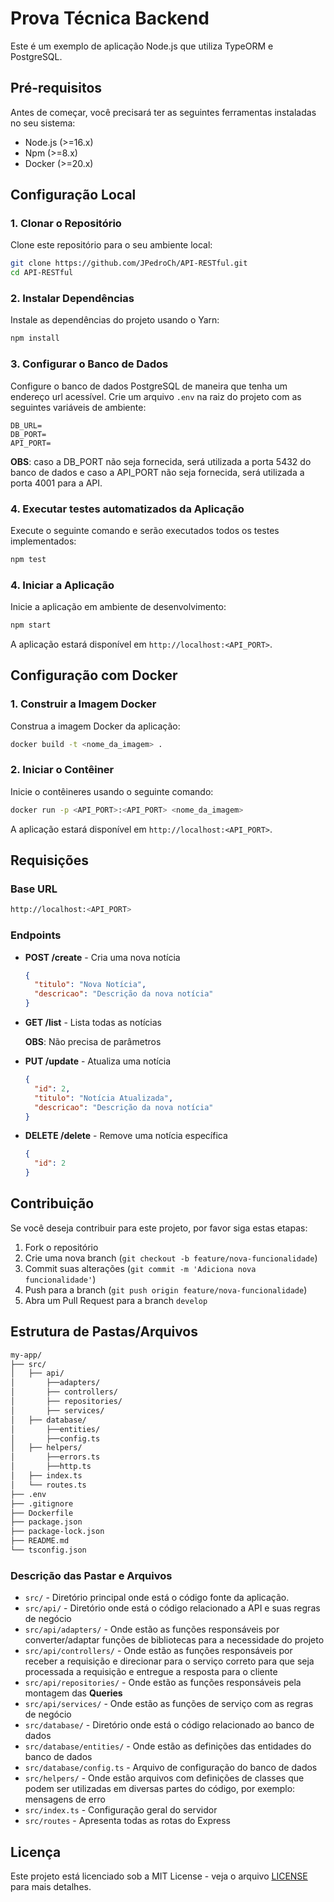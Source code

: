 # Prova Técnica Backend

Este é um exemplo de aplicação Node.js que utiliza TypeORM e PostgreSQL.

## Pré-requisitos

Antes de começar, você precisará ter as seguintes ferramentas instaladas no seu sistema:

- Node.js (>=16.x)
- Npm (>=8.x)
- Docker (>=20.x)

## Configuração Local

### 1. Clonar o Repositório

Clone este repositório para o seu ambiente local:

```bash
git clone https://github.com/JPedroCh/API-RESTful.git
cd API-RESTful
```

### 2. Instalar Dependências

Instale as dependências do projeto usando o Yarn:

```bash
npm install
```

### 3. Configurar o Banco de Dados

Configure o banco de dados PostgreSQL de maneira que tenha um endereço url acessível. Crie um arquivo `.env` na raiz do projeto com as seguintes variáveis de ambiente:

```env
DB_URL=
DB_PORT=
API_PORT=
```

**OBS**: caso a DB_PORT não seja fornecida, será utilizada a porta 5432 do banco de dados e caso a API_PORT não seja fornecida, será utilizada a porta 4001 para a API.

### 4. Executar testes automatizados da Aplicação

Execute o seguinte comando e serão executados todos os testes implementados:

```bash
npm test
```


### 4. Iniciar a Aplicação

Inicie a aplicação em ambiente de desenvolvimento:

```bash
npm start
```

A aplicação estará disponível em `http://localhost:<API_PORT>`.

## Configuração com Docker

### 1. Construir a Imagem Docker

Construa a imagem Docker da aplicação:

```bash
docker build -t <nome_da_imagem> .
```

### 2. Iniciar o Contêiner

Inicie o contêineres usando o seguinte comando:

```bash
docker run -p <API_PORT>:<API_PORT> <nome_da_imagem>
```

A aplicação estará disponível em `http://localhost:<API_PORT>`.

## Requisições

### Base URL

```bash
http://localhost:<API_PORT>
```

### Endpoints

* **POST /create** - Cria uma nova notícia

    ```json
    {
      "titulo": "Nova Notícia",
      "descricao": "Descrição da nova notícia"
    }
    ```

* **GET /list** - Lista todas as notícias

  **OBS**: Não precisa de parâmetros

* **PUT /update** - Atualiza uma notícia

  ```json
  {
    "id": 2,
    "titulo": "Notícia Atualizada",
    "descricao": "Descrição da nova notícia"
  }
  ```

* **DELETE /delete** - Remove uma notícia específica

  ```json
  {
    "id": 2
  }
  ```

## Contribuição

Se você deseja contribuir para este projeto, por favor siga estas etapas:

1. Fork o repositório
2. Crie uma nova branch (`git checkout -b feature/nova-funcionalidade`)
3. Commit suas alterações (`git commit -m 'Adiciona nova funcionalidade'`)
4. Push para a branch (`git push origin feature/nova-funcionalidade`)
5. Abra um Pull Request para a branch `develop`

## Estrutura de Pastas/Arquivos

```bash
my-app/
├── src/
│   ├── api/
│       ├──adapters/
│       ├── controllers/
│       ├── repositories/
│       ├── services/
│   ├── database/
│       ├──entities/
│       ├──config.ts
│   ├── helpers/
│       ├──errors.ts
│       ├──http.ts
│   ├── index.ts
│   └── routes.ts
├── .env
├── .gitignore
├── Dockerfile
├── package.json
├── package-lock.json
├── README.md
└── tsconfig.json

```

### Descrição das Pastar e Arquivos

- `src/` - Diretório principal onde está o código fonte da aplicação.
- `src/api/` - Diretório onde está o código relacionado a API e suas regras de negócio
- `src/api/adapters/` - Onde estão as funções responsáveis por converter/adaptar funções de bibliotecas para a necessidade do projeto
- `src/api/controllers/` - Onde estão as funções responsáveis por receber a requisição e direcionar para o serviço correto para que seja processada a requisição e entregue a resposta para o cliente
- `src/api/repositories/` - Onde estão as funções responsáveis pela montagem das **Queries**
- `src/api/services/` - Onde estão as funções de serviço com as regras de negócio
- `src/database/` - Diretório onde está o código relacionado ao banco de dados
- `src/database/entities/` - Onde estão as definições das entidades do banco de dados
- `src/database/config.ts` - Arquivo de configuração do banco de dados
- `src/helpers/` - Onde estão arquivos com definições de classes que podem ser utilizadas em diversas partes do código, por exemplo: mensagens de erro
- `src/index.ts` - Configuração geral do servidor
- `src/routes` - Apresenta todas as rotas do Express

## Licença

Este projeto está licenciado sob a MIT License - veja o arquivo [LICENSE](LICENSE) para mais detalhes.

